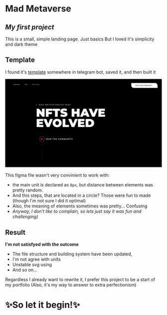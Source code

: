 # Mad Metaverse
## _My first project_

This is a small, simple landing page. Just basics
But I loved it's simplicity and dark theme

## Template

I found it's [template](https://www.figma.com/file/mR3IXexKjACK3HasDtBrVL/Mad-Metaverse?node-id=2%3A5) somewhere in telegram bot, saved it, and then built it

[![COVER](https://raw.githubusercontent.com/HighSites/Mad-Metaverse/main/project/info/cover.jpg)](https://www.figma.com/file/mR3IXexKjACK3HasDtBrVL/Mad-Metaverse?node-id=2%3A5)

This figma file wasn't very convinient to work with: 
 - the main unit is declared as ```8px```, but distance between elements was pretty random. 
 - And this steps, that are located in a circle? Those were fun to made (though I'm not sure I did it optimal)
 - Also, the meaning of elements sometimes was pretty... Confusing
 - _Anyway, I don't like to complain, so lets just say it was fun and challenging)_

## Result
**I'm not satisfyed with the outcome**
 - The file structure and building system have been updated,  
 - I'm not agree with units
 - Unstable svg using
 - And so on...

Regardless I already want to rewrite it, I prefer this project to be a start of my portfolio
(Also, it's my way to answer to extra perfectionism)


 
# ✨So let it begin!✨
